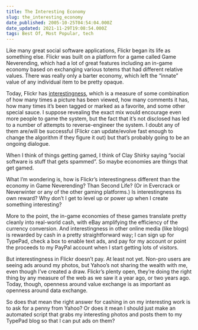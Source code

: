 ```yaml
---
title: The Interesting Economy
slug: the_interesting_economy
date_published: 2005-10-25T04:54:04.000Z
date_updated: 2021-11-29T19:08:54.000Z
tags: Best Of, Most Popular, tech
---
```


Like many great social software applications, Flickr began its life as something else. Flickr was built on a platform for a game called Game Neverending, which had a lot of great features including an in-game economy based on exchanging various totems that had different relative values. There was really only a barter economy, which left the “innate” value of any individual item to be pretty opaque.

Today, Flickr has [interestingness](http://www.flickr.com/explore/interesting/), which is a measure of some combination of how many times a picture has been viewed, how many comments it has, how many times it’s been tagged or marked as a favorite, and some other special sauce. I suppose revealing the exact mix would encourage even more people to game the system, but the fact that it’s not disclosed has led to a number of attempts to reverse-engineer the system. I doubt any of them are/will be successful (Flickr can update/evolve fast enough to change the algorithm if they figure it out) but that’s probably going to be an ongoing dialogue.

When I think of things getting gamed, I think of Clay Shirky saying “social software is stuff that gets spammed”. So maybe economies are things that get gamed.

What I’m wondering is, how is Flickr’s interestingness different than the economy in Game Neverending? Than Second Life? (Or in Evercrack or Neverwinter or any of the other gaming platforms.) Is interestingness its own reward? Why don’t I get to level up or power up when I create something interesting?

More to the point, the in-game economies of these games translate pretty cleanly into real-world cash, with eBay amplifying the efficiency of the currency conversion. And interestingness in other online media (like blogs) is rewarded by cash in a pretty straightforward way; I can sign up for TypePad, check a box to enable text ads, and pay for my account or point the proceeds to my PayPal account when I start getting lots of visitors.

But interestingness in Flickr doesn’t pay. At least not yet. Non-pro users are seeing ads around my photos, but Yahoo’s not sharing the wealth with me, even though I’ve created a draw. Flickr’s plenty open, they’re doing the right thing by any measure of the web as we saw it a year ago, or two years ago. Today, though, openness around value exchange is as important as openness around data exchange.

So does that mean the right answer for cashing in on my interesting work is to ask for a penny from Yahoo? Or does it mean I should just make an automated script that grabs my interesting photos and posts them to my TypePad blog so that I can put ads on them?
